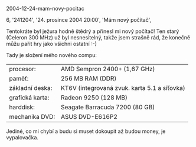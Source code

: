 2004-12-24-mam-novy-pocitac

6, '241204', '24. prosince 2004 20:00', 'Mám nový počítač',


Tentokráte byl ježura hodně štědrý a přinesl mi nový počítač!
Ten starý (Celeron 300 MHz) už byl nesnesitelný, takže jsem
strašně rád, že konečně můžu pařit hry jako všichni ostatní :-)

Tady je složení mého nového compu:
<table border="0">
<tr><td>procesor:</td><td>AMD Sempron 2400+ (1,67 GHz)</td></tr>
<tr><td>paměť:</td><td>256 MB RAM (DDR)</td></tr>
<tr><td>základní deska:</td><td>KT6V (integrovaná zvuk. karta 5.1 a síťovka)</td></tr>
<tr><td>grafická karta:</td><td>Radeon 9250 (128 MB)</td></tr>
<tr><td>harddisk:</td><td>Seagate Barracuda 7200 (80 GB)</td></tr>
<tr><td>mechanika DVD:</td><td>ASUS DVD-E616P2</td></tr>
</table>

Jediné, co mi chybí a budu si muset dokoupit až budou money, je vypalovačka.
